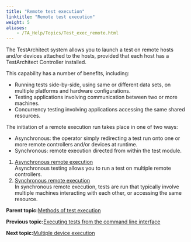 ```yaml
--- 
title: "Remote test execution"
linktitle: "Remote test execution"
weight: 5
aliases: 
    - /TA_Help/Topics/Test_exec_remote.html
---
```


The TestArchitect system allows you to launch a test on remote hosts and/or devices attached to the hosts, provided that each host has a TestArchitect Controller installed.

This capability has a number of benefits, including:

-   Running tests side-by-side, using same or different data sets, on multiple platforms and hardware configurations.
-   Testing applications involving communication between two or more machines.
-   Concurrency testing involving applications accessing the same shared resources.

The initiation of a remote execution run takes place in one of two ways:

-   Asynchronous: the operator simply redirecting a test run onto one or more remote controllers and/or devices at runtime.
-   Synchronous: remote execution directed from within the test module.

1.  [Asynchronous remote execution](/TA_Help/Topics/Test_exec_remote_asynchronous.html)  
Asynchronous testing allows you to run a test on multiple remote controllers.
2.  [Synchronous remote execution](/TA_Help/Topics/Test_exec_remote_synchronous.html)  
In synchronous remote execution, tests are run that typically involve multiple machines interacting with each other, or accessing the same resource.

**Parent topic:**[Methods of test execution](/TA_Help/Topics/Test_exec_methods.html)

**Previous topic:**[Executing tests from the command line interface](/TA_Help/Topics/Test_exec_cmd.html)

**Next topic:**[Multiple device execution](/TA_Help/Topics/Test_exec_multiple_device_execution.html)

